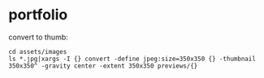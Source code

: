 # portfolio

convert to thumb:


```
cd assets/images
ls *.jpg|xargs -I {} convert -define jpeg:size=350x350 {} -thumbnail 350x350^ -gravity center -extent 350x350 previews/{}
```
